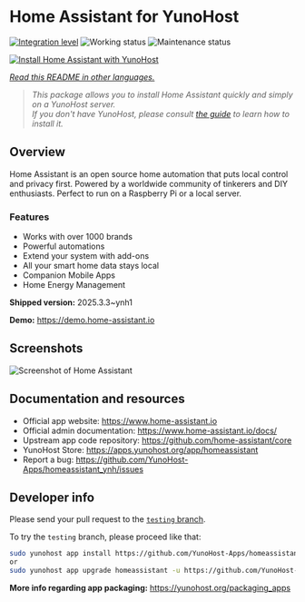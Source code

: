 <!--
N.B.: This README was automatically generated by <https://github.com/YunoHost/apps/tree/master/tools/readme_generator>
It shall NOT be edited by hand.
-->

# Home Assistant for YunoHost

[![Integration level](https://apps.yunohost.org/badge/integration/homeassistant)](https://ci-apps.yunohost.org/ci/apps/homeassistant/)
![Working status](https://apps.yunohost.org/badge/state/homeassistant)
![Maintenance status](https://apps.yunohost.org/badge/maintained/homeassistant)

[![Install Home Assistant with YunoHost](https://install-app.yunohost.org/install-with-yunohost.svg)](https://install-app.yunohost.org/?app=homeassistant)

*[Read this README in other languages.](./ALL_README.md)*

> *This package allows you to install Home Assistant quickly and simply on a YunoHost server.*  
> *If you don't have YunoHost, please consult [the guide](https://yunohost.org/install) to learn how to install it.*

## Overview

Home Assistant is an open source home automation that puts local control and privacy first. Powered by a worldwide community of tinkerers and DIY enthusiasts. Perfect to run on a Raspberry Pi or a local server. 

### Features

- Works with over 1000 brands
- Powerful automations
- Extend your system with add-ons
- All your smart home data stays local
- Companion Mobile Apps
- Home Energy Management


**Shipped version:** 2025.3.3~ynh1

**Demo:** <https://demo.home-assistant.io>

## Screenshots

![Screenshot of Home Assistant](./doc/screenshots/screenshot1.png)

## Documentation and resources

- Official app website: <https://www.home-assistant.io>
- Official admin documentation: <https://www.home-assistant.io/docs/>
- Upstream app code repository: <https://github.com/home-assistant/core>
- YunoHost Store: <https://apps.yunohost.org/app/homeassistant>
- Report a bug: <https://github.com/YunoHost-Apps/homeassistant_ynh/issues>

## Developer info

Please send your pull request to the [`testing` branch](https://github.com/YunoHost-Apps/homeassistant_ynh/tree/testing).

To try the `testing` branch, please proceed like that:

```bash
sudo yunohost app install https://github.com/YunoHost-Apps/homeassistant_ynh/tree/testing --debug
or
sudo yunohost app upgrade homeassistant -u https://github.com/YunoHost-Apps/homeassistant_ynh/tree/testing --debug
```

**More info regarding app packaging:** <https://yunohost.org/packaging_apps>

